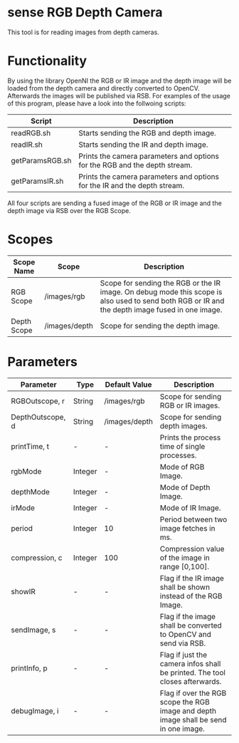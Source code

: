 sense RGB Depth Camera
====

This tool is for reading images from depth cameras.

Functionality
====

By using the library OpenNI the RGB or IR image and the depth image will be loaded from the depth camera and directly converted to OpenCV. Afterwards the images will be published via RSB. For examples of the usage of this program, please have a look into the follwoing scripts:

|     Script      |                                Description                                 |
| --------------- | -------------------------------------------------------------------------- |
| readRGB.sh      | Starts sending the RGB and depth image.                                    |
| readIR.sh       | Starts sending the IR and depth image.                                     |
| getParamsRGB.sh | Prints the camera parameters and options for the RGB and the depth stream. |
| getParamsIR.sh  | Prints the camera parameters and options for the IR and the depth stream.  |

All four scripts are sending a fused image of the RGB or IR image and the depth image via RSB over the RGB Scope.

Scopes
====

| Scope Name  |     Scope     |                                                                   Description                                                                   |
| ----------- | ------------- | ----------------------------------------------------------------------------------------------------------------------------------------------- |
| RGB Scope   | /images/rgb   | Scope for sending the RGB or the IR image. On debug mode this scope is also used to send both RGB or IR and the depth image fused in one image. |
| Depth Scope | /images/depth | Scope for sending the depth image.                                                                                                              |

Parameters
====

|    Parameter     |  Type   | Default Value |                                     Description                                      |
| ---------------- | ------- | ------------- | ------------------------------------------------------------------------------------ |
| RGBOutscope, r   | String  | /images/rgb   | Scope for sending RGB or IR images.                                                  |
| DepthOutscope, d | String  | /images/depth | Scope for sending depth images.                                                      |
| printTime, t     | -       | -             | Prints the process time of single processes.                                         |
| rgbMode          | Integer | -             | Mode of RGB Image.                                                                   |
| depthMode        | Integer | -             | Mode of Depth Image.                                                                 |
| irMode           | Integer | -             | Mode of IR Image.                                                                    |
| period           | Integer | 10            | Period between two image fetches in ms.                                              |
| compression, c   | Integer | 100           | Compression value of the image in range [0,100].                                     |
| showIR           | -       | -             | Flag if the IR image shall be shown instead of the RGB Image.                        |
| sendImage, s     | -       | -             | Flag if the image shall be converted to OpenCV and send via RSB.                     |
| printInfo, p     | -       | -             | Flag if just the camera infos shall be printed. The tool closes afterwards.          |
| debugImage, i    | -       | -             | Flag if over the RGB scope the RGB image and depth image shall be send in one image. |
